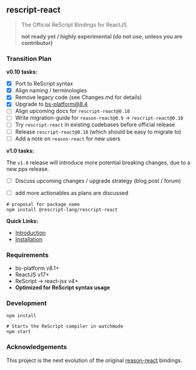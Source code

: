 ## rescript-react 

> The Official ReScript Bindings for ReactJS
>
> **not ready yet / highly experimental (do not use, unless you are contributor)**

### Transition Plan

**v0.10 tasks:**

- [x] Port to ReScript syntax
- [x] Align naming / terminologies
- [x] Remove legacy code (see Changes.md for details)
- [x] Upgrade to bs-platform@8.4
- [ ] Align upcoming docs for `rescript-react@0.10`
- [ ] Write migration-guide for `reason-react@0.9` -> `rescript-react@0.10`
- [ ] Try `rescript-react` in existing codebases before official release
- [ ] Release `rescript-react@0.10` (which should be easy to migrate to)
- [ ] Add a note on `reason-react` for new users

**v1.0 tasks:**

The `v1.0` release will introduce more potential breaking changes, due to a new ppx release.

- [ ] Discuss upcoming changes / upgrade strategy (blog post / forum)
- [ ] add more actionables as plans are discussed


```
# proposal for package name
npm install @rescript-lang/rescript-react
```

**Quick Links:**

- [Introduction](https://rescript-lang.org/docs/react/latest/introduction)
- [Installation](https://rescript-lang.org/docs/react/latest/installation)

### Requirements

- bs-platform v8.1+
- ReactJS v17+
- ReScript -> react-jsx v4+
- **Optimized for ReScript syntax usage**

### Development

```
npm install

# Starts the ReScript compiler in watchmode
npm start
```

### Acknowledgements

This project is the next evolution of the original [reason-react](https://github.com/reasonml/reason-react) bindings.
